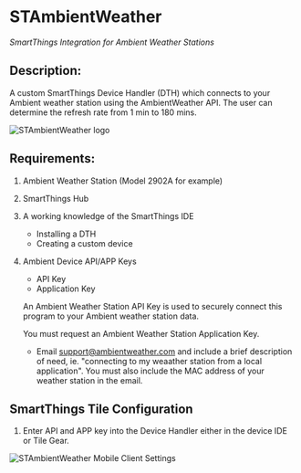 # STAmbientWeather
*SmartThings Integration for Ambient Weather Stations*

## Description:

A custom SmartThings Device Handler (DTH) which connects to your Ambient weather station using the AmbientWeather API.  The user can determine the refresh rate from 1 min to 180 mins.

![STAmbientWeather logo](https://raw.githubusercontent.com/KurtSanders/STAmbientWeather/master/images/STMobileClient.PNG)

## Requirements:
1. Ambient Weather Station (Model 2902A for example)
2. SmartThings Hub
3. A working knowledge of the SmartThings IDE
	* Installing a DTH
	* Creating a custom device
4. Ambient Device API/APP Keys
	* API Key
	* Application Key
 
	An Ambient Weather Station API Key is used to securely connect this program to your Ambient weather station data. 
	
	You must request an Ambient Weather Station Application Key.
	 
	* Email [support@ambientweather.com](mailto:support@ambientweather.com) and include a brief description of need, ie. "connecting to my weaather station from a local application". You must also include the MAC address of your weather station in the email.

## SmartThings Tile Configuration
1. Enter API and APP key into the Device Handler either in the device IDE or Tile Gear.

![STAmbientWeather Mobile Client Settings](https://raw.githubusercontent.com/KurtSanders/STAmbientWeather/master/images/STMobileClientSettings.png)

